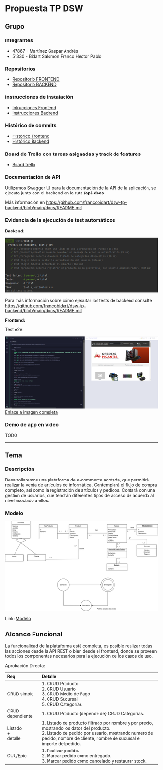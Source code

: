 # Propuesta TP DSW

## Grupo
### Integrantes

* 47867 - Martínez Gaspar Andrés
* 51330 - Bidart Salomon Franco Hector Pablo

### Repositorios
* [Repositorio FRONTEND](https://github.com/francobidart/dsw-tp-frontend)
* [Repositorio BACKEND](https://github.com/francobidart/dsw-tp-backend)

### Instrucciones de instalación
* [Intrucciones Frontend](https://github.com/francobidart/dsw-tp-frontend/blob/main/docs/README.md)
* [Instrucciones Backend](https://github.com/francobidart/dsw-tp-backend/blob/main/docs/README.md)

### Histórico de commits
* [Histórico Frontend](https://github.com/francobidart/dsw-tp-frontend/commits/main)
* [Histórico Backend](https://github.com/francobidart/dsw-tp-backend/commits/main)

### Board de Trello con tareas asignadas y track de features

* [Board trello](https://trello.com/invite/b/zwhwWKR1/ATTIebd2f5bd2e2ca994f68ff653280ea0aa6B0E8CD7/plataforma-dsw)

### Documentación de API

Utilizamos Swagger UI para la documentación de la API de la aplicación, se ejecuta junto con el backend en la ruta **/api-docs**

Más información en https://github.com/francobidart/dsw-tp-backend/blob/main/docs/README.md

### Evidencia de la ejecución de test automáticos

**Backend:**

![image](./res/resultados_test_backend.png)

Para más información sobre cómo ejecutar los tests de backend consulte https://github.com/francobidart/dsw-tp-backend/blob/main/docs/README.md

**Frontend:**

Test e2e:

![image](./res/ejecucion_e2e_crear_pedido.png)
[Enlace a imagen completa](https://github.com/francobidart/dsw-tp-frontend/blob/main/docs/img/ejecucion_e2e_crear_pedido.png)

### Demo de app en video

TODO

---

## Tema
### Descripción

Desarrollaremos una plataforma de e-commerce acotada, que permitirá realizar la venta de artículos de informática. 
Contemplará el flujo de compra completo, así como la registración de artículos y pedidos. Contará con una gestión de usuarios, que
tendrán diferentes tipos de acceso de acuerdo al nivel asociado a ellos.

### Modelo
![image](./res/modelo_dominio.png)

Link: [Modelo](https://drive.google.com/file/d/1pel8NPW2CEdsYUWWS26cUfVe_WRnkMDX/view?usp=sharing)

## Alcance Funcional 

La funcionalidad de la plataforma está completa, es posible realizar todas las acciones desde la API REST o bien desde el frontend, donde se proveen todos los componentes necesarios para la ejecución de los casos de uso.

Aprobación Directa:

|Req| Detalle                                                                                                                                                                                                                  |
|:-|:-------------------------------------------------------------------------------------------------------------------------------------------------------------------------------------------------------------------------|
|CRUD simple| 1. CRUD Producto <br>2. CRUD Usuario<br>3. CRUD Medio de Pago<br>4. CRUD Sucursal<br>5. CRUD Categorías<br>                                                                                                              |
|CRUD dependiente| 1. CRUD Producto {depende de} CRUD Categorías.<br>                                                                                                                                                                       |
|Listado<br>+<br>detalle| 1. Listado de producto filtrado por nombre y por precio, mostrando los datos del producto.<br> 2. Listado de pedido por usuario, mostrando numero de pedido, nombre de cliente, nombre de sucursal e importe del pedido. |
|CUU/Epic| 1. Realizar pedido.<br>2. Marcar pedido como entregado.<br>3. Marcar pedido como cancelado y restaurar stock.                                                                                                            |


